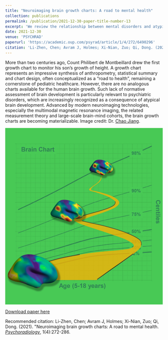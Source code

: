 ```yaml
---
title: "Neuroimaging brain growth charts: A road to mental health"
collection: publications
permalink: /publication/2021-12-30-paper-title-number-13
excerpt: 'We review the relationship between mental disorders and atypical brain development from a perspective of normative brain development by surveying the recent progress in the development of brain growth charts, including four aspects on growth chart utility: 1) cohorts, 2) measures, 3) mechanisms, and 4) clinical translations. In doing so, we seek to clarify the challenges and opportunities in charting brain growth, and to promote the application of brain growth charts in clinical practice.'
date: 2021-12-30
venue: 'PSYCHRAD'
paperurl: 'https://academic.oup.com/psyrad/article/1/4/272/6490296'
citation: 'Li-Zhen, Chen; Avram J, Holmes; Xi-Nian, Zuo; Qi, Dong. (2021). &quot;Neuroimaging brain growth charts: A road to mental health.&quot; <i>Psychoradiology</i>, 1(4):272-286.'
---
```

More than two centuries ago, Count Philibert de Montbeillard drew the first growth chart to monitor his son’s growth of height. A growth chart represents an impressive synthesis of anthropometry, statistical summary and chart design, often conceptualized as a “road to health”, remaining a cornerstone of pediatric healthcare. However, there are no analogous charts available for the human brain growth. Such lack of normative assessment of brain development is particularly relevant to psychiatric disorders, which are increasingly recognized as a consequence of atypical brain development. Advanced by modern neuroimaging technologies, especially the multimodal magnetic resonance imaging, the related measurement theory and large-scale brain-mind cohorts, the brain growth charts are becoming materializable. Image credit: Dr. [Chao Jiang](http://ibraindata.com).

<img src='/images/GC-2021-12-30.jpg' align="middle"><br/>

[Download paper here](https://academic.oup.com/psyrad/article-pdf/1/4/272/41988496/kkab022.pdf)

Recommended citation: Li-Zhen, Chen; Avram J, Holmes; Xi-Nian, Zuo; Qi, Dong. (2021). &quot;Neuroimaging brain growth charts: A road to mental health. [<i>Psychoradiology</i>](https://academic.oup.com/psyrad), 1(4):272-286.
